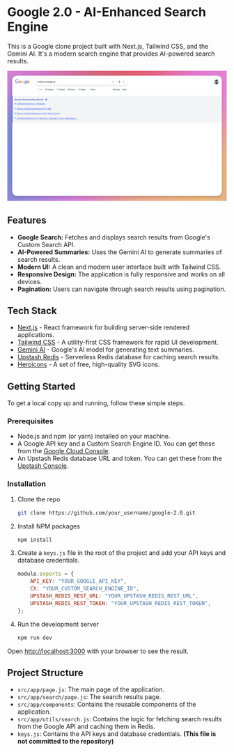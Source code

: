 # Google 2.0 - AI-Enhanced Search Engine

This is a Google clone project built with Next.js, Tailwind CSS, and the Gemini AI. It's a modern search engine that provides AI-powered search results.

![AI Enhanced Search Engine with Gemini AI](/screenshots/ai_enhanced_search_engine_with_gemini_ai.png)

## Features

-   **Google Search:** Fetches and displays search results from Google's Custom Search API.
-   **AI-Powered Summaries:** Uses the Gemini AI to generate summaries of search results.
-   **Modern UI:** A clean and modern user interface built with Tailwind CSS.
-   **Responsive Design:** The application is fully responsive and works on all devices.
-   **Pagination:** Users can navigate through search results using pagination.

## Tech Stack

-   [Next.js](https://nextjs.org/) - React framework for building server-side rendered applications.
-   [Tailwind CSS](https://tailwindcss.com/) - A utility-first CSS framework for rapid UI development.
-   [Gemini AI](https://ai.google.dev/) - Google's AI model for generating text summaries.
-   [Upstash Redis](https://upstash.com/) - Serverless Redis database for caching search results.
-   [Heroicons](https://heroicons.com/) - A set of free, high-quality SVG icons.

## Getting Started

To get a local copy up and running, follow these simple steps.

### Prerequisites

-   Node.js and npm (or yarn) installed on your machine.
-   A Google API key and a Custom Search Engine ID. You can get these from the [Google Cloud Console](https://console.cloud.google.com/).
-   An Upstash Redis database URL and token. You can get these from the [Upstash Console](https://console.upstash.com/).

### Installation

1.  Clone the repo
    ```sh
    git clone https://github.com/your_username/google-2.0.git
    ```
2.  Install NPM packages
    ```sh
    npm install
    ```
3.  Create a `keys.js` file in the root of the project and add your API keys and database credentials.

    ```js
    module.exports = {
        API_KEY: "YOUR_GOOGLE_API_KEY",
        CX: "YOUR_CUSTOM_SEARCH_ENGINE_ID",
        UPSTASH_REDIS_REST_URL: "YOUR_UPSTASH_REDIS_REST_URL",
        UPSTASH_REDIS_REST_TOKEN: "YOUR_UPSTASH_REDIS_REST_TOKEN",
    };
    ```

4.  Run the development server
    ```sh
    npm run dev
    ```

Open [http://localhost:3000](http://localhost:3000) with your browser to see the result.

## Project Structure

-   `src/app/page.js`: The main page of the application.
-   `src/app/search/page.js`: The search results page.
-   `src/app/components`: Contains the reusable components of the application.
-   `src/app/utils/search.js`: Contains the logic for fetching search results from the Google API and caching them in Redis.
-   `keys.js`: Contains the API keys and database credentials. **(This file is not committed to the repository)**
